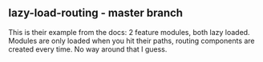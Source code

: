 ## lazy-load-routing - master branch

This is their example from the docs: 2 feature modules, both lazy loaded. Modules are only loaded when you hit their paths, routing components are created every time. No way around that I guess.




